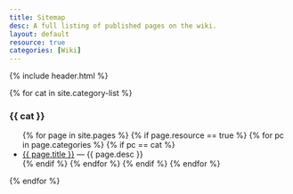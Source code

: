 ```yaml
---
title: Sitemap
desc: A full listing of published pages on the wiki.
layout: default
resource: true
categories: [Wiki]
---
```

{% include header.html %}

{% for cat in site.category-list %}
### {{ cat }}
<ul>
{% for page in site.pages %}
{% if page.resource == true %}
{% for pc in page.categories %}
{% if pc == cat %}
<li>
  <a href="/Ruby_for_Dragons{{ page.url }}">{{ page.title }}</a> &mdash; {{ page.desc }}
</li>
{% endif %} <!-- cat-match-p -->
{% endfor %} <!-- page-category -->
{% endif %} <!-- resource-p -->
{% endfor %} <!-- page -->
</ul>
{% endfor %} <!-- cat -->
